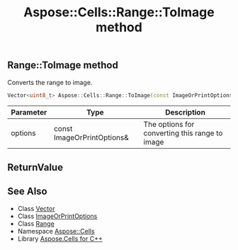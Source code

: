 ﻿---
title: Aspose::Cells::Range::ToImage method
linktitle: ToImage
second_title: Aspose.Cells for C++ API Reference
description: 'Aspose::Cells::Range::ToImage method. Converts the range to image in C++.'
type: docs
weight: 5500
url: /cpp/aspose.cells/range/toimage/
---
## Range::ToImage method


Converts the range to image.

```cpp
Vector<uint8_t> Aspose::Cells::Range::ToImage(const ImageOrPrintOptions &options)
```


| Parameter | Type | Description |
| --- | --- | --- |
| options | const ImageOrPrintOptions\& | The options for converting this range to image |

## ReturnValue



## See Also

* Class [Vector](../../vector/)
* Class [ImageOrPrintOptions](../../../aspose.cells.rendering/imageorprintoptions/)
* Class [Range](../)
* Namespace [Aspose::Cells](../../)
* Library [Aspose.Cells for C++](../../../)
